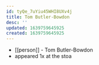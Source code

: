 ```yaml
---
id: tyQe_7uYiu45WHI8UXv4j
title: Tom Butler-Bowdon
desc: ''
updated: 1639759645925
created: 1639759645925
---
```



- [[person]] - Tom Butler-Bowdon
- appeared 1x at the stoa
